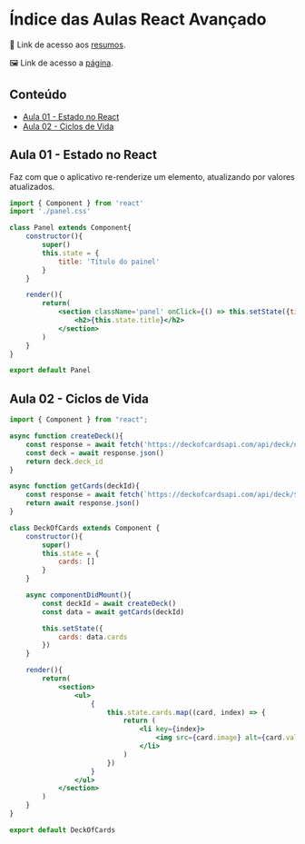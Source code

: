 # Índice das Aulas React Avançado
📄 Link de acesso aos <a href="https://cord-delivery-7eb.notion.site/React-Avan-ado-0dd7bebfaf364c1f8544098923b060e5">resumos</a>. 

🖼 Link de acesso a <a href="https://jonathanbenedito.github.io/modulo-react-avancado/">página</a>.

<!-- TABLE OF CONTENTS -->
## Conteúdo
<ul>
    <li>
        <a href="#aula-01---estado-no-react">Aula 01 - Estado no React</a>
    </li>
        <li>
        <a href="#aula-02---ciclos-de-vida">Aula 02 - Ciclos de Vida</a>
    </li>
</ul>

## Aula 01 - Estado no React

Faz com que o aplicativo re-renderize um elemento, atualizando por valores atualizados. 

```jsx
import { Component } from 'react'
import './panel.css'

class Panel extends Component{
    constructor(){
        super()
        this.state = {
            title: 'Título do painel'
        }
    }

    render(){
        return(
            <section className='panel' onClick={() => this.setState({title: 'Título novo'})}>
                <h2>{this.state.title}</h2>
            </section>
        )
    }
}

export default Panel
```

## Aula 02 - Ciclos de Vida

```jsx
import { Component } from "react";

async function createDeck(){
    const response = await fetch('https://deckofcardsapi.com/api/deck/new/shuffle/?deck_count=1')
    const deck = await response.json()
    return deck.deck_id
}

async function getCards(deckId){
    const response = await fetch(`https://deckofcardsapi.com/api/deck/${deckId}/draw/?count=52`)
    return await response.json()
}

class DeckOfCards extends Component {
    constructor(){
        super()
        this.state = {
            cards: []
        }
    }

    async componentDidMount(){
        const deckId = await createDeck()
        const data = await getCards(deckId)

        this.setState({
            cards: data.cards
        })
    }

    render(){
        return(
            <section>
                <ul>
                    {
                        this.state.cards.map((card, index) => {
                            return (
                                <li key={index}>
                                    <img src={card.image} alt={card.value} />
                                </li>
                            )
                        })
                    }
                </ul>
            </section>
        )
    }
}

export default DeckOfCards
```